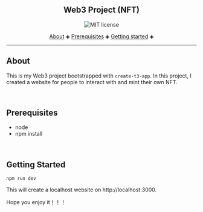 <h2 style="text-align: center;">Web3 Project (NFT)</h2>
<p align="center">
    <a href="https://github.com/iotaledger/one-click-tangle/blob/master/LICENSE" style="text-decoration:none;"><img src="https://img.shields.io/github/license/iotaledger/one-click-tangle.svg" alt="MIT license"></a>
</p>
<p align="center">
  <a href="#about">About</a> ◈
  <a href="#prerequisites">Prerequisites</a> ◈
  <a href="#getting-started">Getting started</a> ◈
</p>

---

## About

This is my Web3 project bootstrapped with `create-t3-app`.
In this project, I created a website for people to interact with and mint their own NFT.

<br>

## Prerequisites

* node
* npm install

<br>

## Getting Started

```console
npm run dev
```
This will create a localhost website on http://localhost:3000.

Hope you enjoy it！！！

